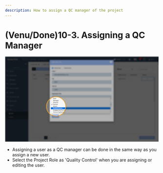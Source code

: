 ```yaml
---
description: How to assign a QC manager of the project
---
```


# \(Venu/Done\)10-3. Assigning a QC Manager

![](../../../.gitbook/assets/a_9_2-3_1.jpg)

* Assigning a user as a QC manager can be done in the same way as you assign a new user.
* Select the Project Role as 'Quality Control' when you are assigning or editing the user.



